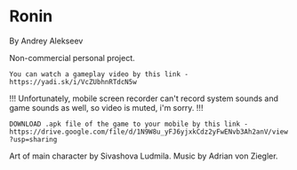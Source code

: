 # Ronin
By Andrey Alekseev

Non-commercial personal project.

`You can watch a gameplay video by this link - https://yadi.sk/i/VcZUbhnRTdcN5w`

!!! Unfortunately, mobile screen recorder can't record system sounds and game sounds as well, so video is muted, i'm sorry. !!!

`DOWNLOAD .apk file of the game to your mobile by this link - https://drive.google.com/file/d/1N9W8u_yFJ6yjxkCdz2yFwENvb3Ah2anV/view?usp=sharing`

Art of main character by Sivashova Ludmila.
Music by Adrian von Ziegler.

